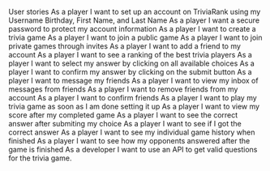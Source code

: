 User stories
As a player I want to set up an account on TriviaRank using my Username Birthday, First Name, and Last Name
As a player I want a secure password to protect my account information
As a player I want to create a trivia game
As a player I want to join a public game
As a player I want to join private games through invites
As a player I want to add a friend to my account
As a player I want to see a ranking of the best trivia players
As a player I want to select my answer by clicking on all available choices
As a player I want to confirm my answer by clicking on the submit button
As a player I want to message my friends
As a player I want to view my inbox of messages from friends
As a player I want to remove friends from my account
As a player I want to confirm friends
As a player I want to play my trivia game as soon as I am done setting it up
As a player I want to view my score after my completed game
As a player I want to see the correct answer after submiting my choice
As a player I want to see if I got the correct answer
As a player I want to see my individual game history when finished
As a player I want to see how my opponents answered after the game is finished
As a developer I want to use an API to get valid questions for the trivia game.